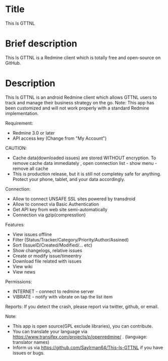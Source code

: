 Title
===========
This Is GTTNL

Brief description
===========
This Is GTTNL is a Redmine client which is totally free and open-source on GitHub.

Description
==========
This Is GTTNL is an android Redmine client which allows GTTNL users to track and manage their business strategy on the go. Note: This app has been customized and will not work properly with a standard Redmine implementation.



Requirement:
* Redmine 3.0 or later
* API access key (Change from "My Account")

CAUTION:
* Cache data(downloaded issues) are stored WITHOUT encryption. To remove cache data immediately , open connection list - show menu - remove all cache 
* This is production release, but it is still not completey safe for anything. Protect your phone, tablet, and your data accordingly.

Connection:
* Allow to connect UNSAFE SSL sites powered by transdroid
* Allow to connect via Basic Authentication
* Get API key from web site semi-automatically
* Connection via gzip(compresstion)

Features:
* View issues offline
* Filter (Status/Tracker/Category/Priority/Author/Assined)
* Sort (IssueID/Created/Modified/... etc)
* Show changelogs, relative issues
* Create or modify issue/timeentry
* Download file related with issues
* View wiki
* View news

Permissions:
* INTERNET - connect to redmine server
* VIBRATE - notify with vibrate on tap the list item

Reports:
If you detect the crash, please report via twitter, github, or email.

Note:
* This app is open source(GPL exclude libraries), you can contribute.
* You can translate your language via https://www.transifex.com/projects/p/openredmine/ . (language: translator names)
* Inform us via https://github.com/Saylrman64/This-Is-GTTNL if you have issues or bugs.
